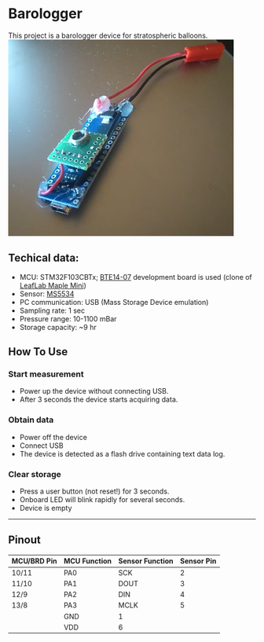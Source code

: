 # Barologger

This project is a barologger device for stratospheric balloons. 
![The device](outlook.jpg)

## Techical data:
 * MCU: STM32F103CBTx; [BTE14-07](https://www.aliexpress.com/item/leaflabs-Leaf-maple-mini-ARM-STM32-compatibility/1987703487.html) development board is used (clone of [LeafLab Maple Mini](https://github.com/leaflabs/maplemini))
 * Sensor: [MS5534](http://www.amsys.info/products/ms5534.htm)
 * PC communication: USB (Mass Storage Device emulation)
 * Sampling rate: 1 sec 
 * Pressure range: 10-1100 mBar
 * Storage capacity: ~9 hr
 
## How To Use
 
### Start measurement

 * Power up the device without connecting USB. 
 * After 3 seconds the device starts acquiring data.

### Obtain data

 * Power off the device
 * Connect USB 
 * The device is detected as a flash drive containing text data log.

### Clear storage
 * Press a user button (not reset!) for 3 seconds. 
 * Onboard LED will blink rapidly for several seconds. 
 * Device is empty
 
_________
## Pinout

MCU/BRD Pin | MCU Function | Sensor Function  | Sensor Pin
------ | ------ | ----- | ---
10/11 |	PA0	  | SCK   | 2
11/10 |	PA1	  | DOUT  | 3
12/9 |	PA2	  | DIN   | 4
13/8 |  PA3   | MCLK  | 5
 | | GND | 1
 | | VDD | 6




